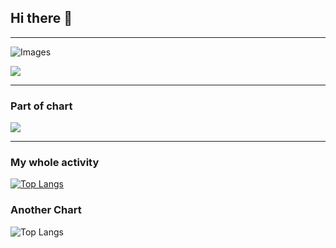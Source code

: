 ## Hi there 👋

---
![Images](https://github-readme-stats.vercel.app/api?username=Arshia-Esfh&show_icons=true&theme=tokyonight)

<img src='https://github-readme-stats.vercel.app/api/top-langs/?username=Arshia-Esfh&hide_progress=true'>

___

### Part of chart


<img src='https://github-readme-stats.vercel.app/api/wakatime?username=Arshia-Esfh'>


---

### My whole activity

[![Top Langs](https://github-readme-stats.vercel.app/api/top-langs/?username=anuraghazra&layout=donut)](https://github.com/Arshia-Esfh/github-readme-stats)



### Another Chart

![Top Langs](https://github-readme-stats.vercel.app/api/top-langs/?username=Arshia-Esfh&hide_progress=true)

